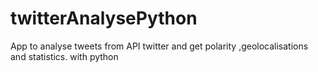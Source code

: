 # twitterAnalysePython
App to analyse tweets from API twitter and get polarity ,geolocalisations and statistics. with python 
